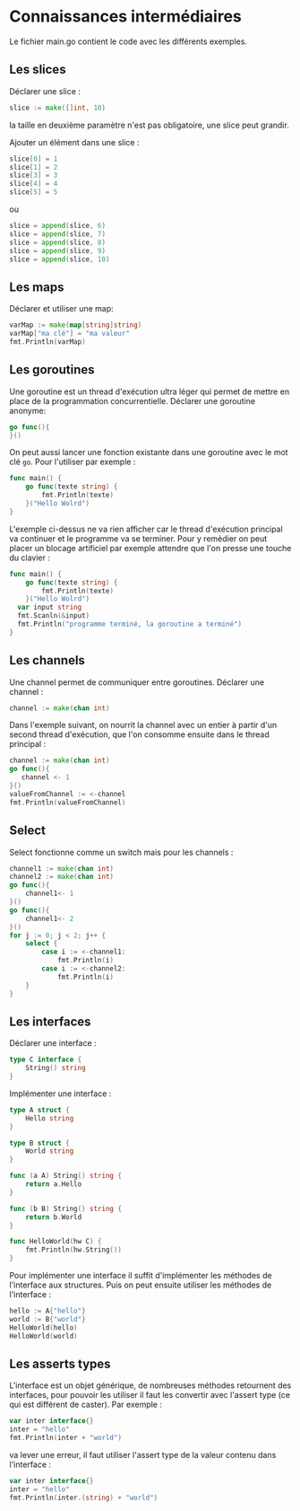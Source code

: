 # Connaissances intermédiaires

Le fichier main.go contient le code avec les différents exemples.

## Les slices

Déclarer une slice :
```go
slice := make([]int, 10)
```
la taille en deuxième paramètre n'est pas obligatoire, une slice peut grandir.

Ajouter un élément dans une slice :
```go
slice[0] = 1
slice[1] = 2
slice[3] = 3
slice[4] = 4
slice[5] = 5
```
ou
```go
slice = append(slice, 6)
slice = append(slice, 7)
slice = append(slice, 8)
slice = append(slice, 9)
slice = append(slice, 10)
```

## Les maps 

Déclarer et utiliser une map:
```go
varMap := make(map[string]string)
varMap["ma clé"] = "ma valeur"
fmt.Println(varMap)
```
## Les goroutines

Une goroutine est un thread d'exécution ultra léger qui permet de mettre en place de la programmation concurrentielle.
Déclarer une goroutine anonyme:
```go
go func(){
}()
```
On peut aussi lancer une fonction existante dans une goroutine avec le mot clé ``go``.
Pour l'utiliser par exemple :
```go
func main() {
	go func(texte string) {
		fmt.Println(texte)
	}("Hello Wolrd")
}
```
L'exemple ci-dessus ne va rien afficher car le thread d'exécution principal va continuer et le programme va se terminer. Pour y remèdier on peut placer un blocage artificiel par exemple attendre que l'on presse une touche du clavier :
```go
func main() {
	go func(texte string) {
		fmt.Println(texte)
	}("Hello Wolrd")
  var input string
  fmt.Scanln(&input)
  fmt.Println("programme terminé, la goroutine a terminé")
}
```

## Les channels

Une channel permet de communiquer entre goroutines.
Déclarer une channel :
```go
channel := make(chan int)
 ```
Dans l'exemple suivant, on nourrit la channel avec un entier à partir d'un second thread d'exécution, que l'on consomme ensuite dans le thread principal :
 ```go
channel := make(chan int)
go func(){
	channel <- 1
}()
valueFromChannel := <-channel
fmt.Println(valueFromChannel)
```

## Select

Select fonctionne comme un switch mais pour les channels :
```go
channel1 := make(chan int)
channel2 := make(chan int)
go func(){
	channel1<- 1
}()
go func(){
	channel1<- 2
}()
for j := 0; j < 2; j++ {
	select {
		case i := <-channel1:
			fmt.Println(i)
		case i := <-channel2:
			fmt.Println(i)
	}
}
```

## Les interfaces 

Déclarer une interface :
```go
type C interface {
	String() string
}
```
Implémenter une interface :
```go
type A struct {
	Hello string
}

type B struct {
	World string
}

func (a A) String() string {
	return a.Hello
}

func (b B) String() string {
	return b.World
}

func HelloWorld(hw C) {
	fmt.Println(hw.String())
}
```
Pour implémenter une interface il suffit d'implémenter les méthodes de l'interface aux structures. Puis on peut ensuite utiliser les méthodes de l'interface :
```go
hello := A{"hello"}
world := B{"world"}
HelloWorld(hello)
HelloWorld(world)
```

## Les asserts types

L'interface est un objet générique, de nombreuses méthodes retournent des interfaces, pour pouvoir les utiliser il faut les convertir avec l'assert type (ce qui est différent de caster). Par exemple :
```go
var inter interface{}
inter = "hello"
fmt.Println(inter + "world")
```
va lever une erreur, il faut utiliser l'assert type de la valeur contenu dans l'interface :
```go
var inter interface{}
inter = "hello"
fmt.Println(inter.(string) + "world")
```
